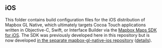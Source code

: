 ## iOS

This folder contains build configuration files for the iOS distribution of Mapbox GL Native, which ultimately targets Cocoa Touch applications written in Objective-C, Swift, or Interface Builder via the [Mapbox Maps SDK for iOS](https://docs.mapbox.com/ios/maps/). The SDK was previously developed here in this repository but is now developed [in the separate mapbox-gl-native-ios repository](https://github.com/mapbox/mapbox-gl-native-ios/tree/master/platform/ios/) ([details](https://github.com/mapbox/mapbox-gl-native/issues/15971)).
